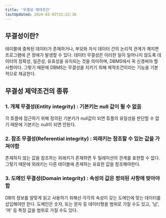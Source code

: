 ```yaml
---
title: '무결성 제약조건'
lastUpdated: 2024-03-02T21:22:36
---
```

## 무결성이란?
 테이블에 중복된 데이터가 존재하거나, 부모와 자식 데이터 간의 논리적 관계가 깨지면 프로그램에 큰 장애가 발생할 수 있다. 데이터 무결성은 이러한 일이 일어나지 않도록 데이터의 정확성, 일관성, 유효성을 유지되는 것을 의미하며, DBMS에서 꼭 신경써야 할 사항이다. 그렇기 때문에 DBMS는 무결성을 지키기 위해 제약조건이라는 기능을 기본적으로 제공한다.

## 무결성 제약조건의 종류

### 1. 개체 무결성(Entity integrity) : 기본키는 null 값이 될 수 없음
 각 튜플에 접근하기 위해 정의된 기본키가 null값이 되면 튜플의 유일성을 판단할 수 없기 때문에 기본키는 null이 되면 안된다.

### 2. 참조 무결성(Referential integrity) : 외래키는 참조할 수 있는 값을 가져야함
 존재하지 않는 값을 참조하는 외래키가 존재하면 두 릴레이션의 관계를 표현할 수 없다. 그렇기 때문에 외래키는 다른 테이블에 존재하는 유효한 값을 참조해야한다.

### 3. 도메인 무결성(Domain integrity) : 속성의 값은 정의된 사항에 맞아야함 
 DB의 정보를 알맞게 읽고 사용하기 위해선 각각의 속성이 갖는 도메인에 맞는 데이터를 삽입해야만 한다. 도메인은 숫자, 또는 문자 등 데이터형을 범위로 가질 수도 있고, '남', '여' 등 특정 값을 범위로 가질 수도 있다.  
 